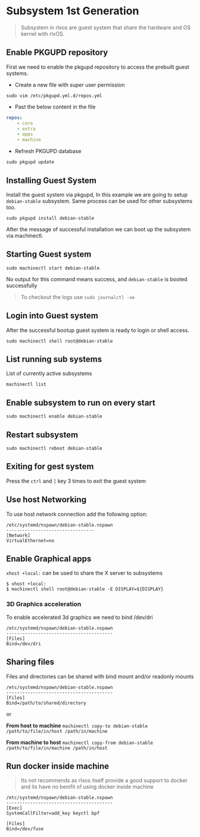 # Subsystem 1st Generation
> Subsystem in rlxos are guest system that share the hardware and OS kernel with rlxOS.

## Enable PKGUPD repository
First we need to enable the pkgupd repository to access the prebuilt guest systems.

- Create a new file with super user permission

`sudo vim /etc/pkgupd.yml.d/repos.yml`

- Past the below content in the file

```yaml
repos:
    - core
    - extra
    - apps
    - machine
```

- Refresh PKGUPD database

`sudo pkgupd update`


## Installing Guest System

Install the guest system via pkgupd, In this example we are going to setup `debian-stable` subsystem. Same process can be used for other subsystems too.

`sudo pkgupd install debian-stable`

After the message of successful installation we can boot up the subsystem via machinectl.

## Starting Guest system

`sudo machinectl start debian-stable`

No output for this command means success, and `debian-stable` is booted successfully

> To checkout the logs use `sudo journalctl -xe`

## Login into Guest system

After the successful bootup guest system is ready to login or shell access.

`sudo machinectl shell root@debian-stable`

## List running sub systems

List of currently active subsystems

`machinectl list`

## Enable subsystem to run on every start

`sudo machinectl enable debian-stable`

## Restart subsystem

`sudo machinectl reboot debian-stable`

## Exiting for gest system

Press the `ctrl` and `]` key 3 times to exit the guest system


## Use host Networking

To use host network connection add the following option:
```
/etc/systemd/nspawn/debian-stable.nspawn
---------------------------------
[Network]
VirtualEthernet=no
```


## Enable Graphical apps

`xhost +local:` can be used to share the X server to subsystems

```
$ xhost +local:
$ machinectl shell root@debian-stable -E DISPLAY=${DISPLAY}
```

### 3D Graphics acceleration

To enable accelerated 3d graphics we need to bind /dev/dri

```
/etc/systemd/nspawn/debian-stable.nspawn
----------------------------------------
[Files]
Bind=/dev/dri
```


## Sharing files

Files and directories can be shared with bind mount and/or readonly mounts

```
/etc/systemd/nspawn/debian-stable.nspawn
----------------------------------------
[Files]
Bind=/path/to/shared/directory
```

or

**From host to machine**
`machinectl copy-to debian-stable /path/to/file/in/host /path/in/machine`

**From machine to host**
`machinectl copy-from debian-stable /path/to/file/in/machine /path/in/host`


## Run docker inside machine

> Its not recommends as rlxos itself provide a good support to docker and its have no benifit of using docker inside machine

```
/etc/systemd/nspawn/debian-stable.nspawn
----------------------------------------
[Exec]
SystemCallFilter=add_key keyctl bpf

[Files]
Bind=/dev/fuse
```


